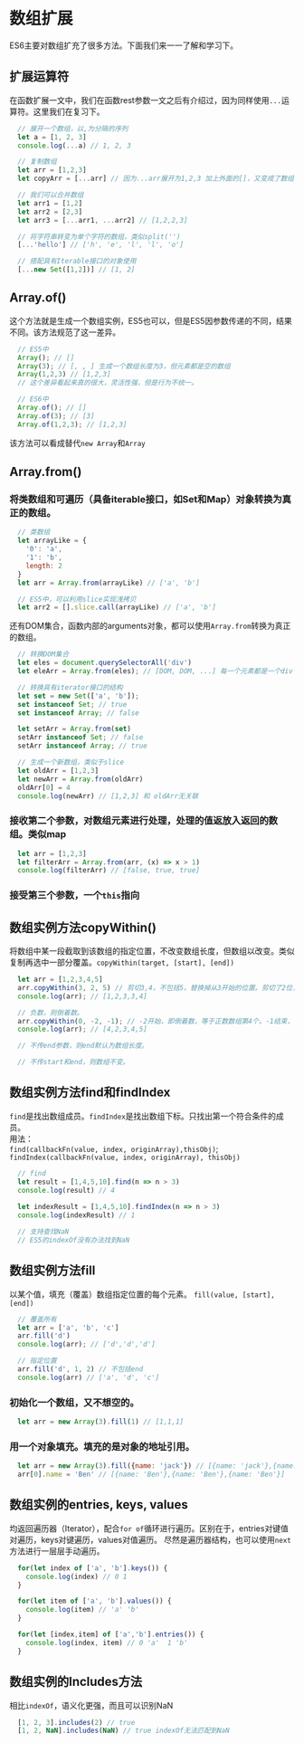 # 数组扩展
ES6主要对数组扩充了很多方法。下面我们来一一了解和学习下。

## 扩展运算符
在函数扩展一文中，我们在函数rest参数一文之后有介绍过，因为同样使用`...`运算符。这里我们在复习下。
```js
  // 展开一个数组，以,为分隔的序列
  let a = [1, 2, 3]
  console.log(...a) // 1, 2, 3

  // 复制数组
  let arr = [1,2,3]
  let copyArr = [...arr] // 因为...arr展开为1,2,3 加上外面的[]，又变成了数组

  // 我们可以合并数组
  let arr1 = [1,2]
  let arr2 = [2,3]
  let arr3 = [...arr1, ...arr2] // [1,2,2,3]

  // 将字符串转变为单个字符的数组，类似split('')
  [...'hello'] // ['h', 'e', 'l', 'l', 'o']

  // 搭配具有Iterable接口的对象使用
  [...new Set([1,2])] // [1, 2]
```

## Array.of()
这个方法就是生成一个数组实例，ES5也可以，但是ES5因参数传递的不同，结果不同。该方法规范了这一差异。
```js
  // ES5中
  Array(); // []
  Array(3); // [, , ] 生成一个数组长度为3，但元素都是空的数组
  Array(1,2,3) // [1,2,3]
  // 这个差异看起来真的很大，灵活性强，但是行为不统一。
```
```js
  // ES6中
  Array.of(); // []
  Array.of(3); // [3]
  Array.of(1,2,3); // [1,2,3]
```
该方法可以看成替代`new Array`和`Array`

## Array.from()
### 将类数组和可遍历（具备iterable接口，如Set和Map）对象转换为真正的数组。
```js
  // 类数组
  let arrayLike = {
    '0': 'a',
    '1': 'b',
    length: 2
  }
  let arr = Array.from(arrayLike) // ['a', 'b']

  // ES5中，可以利用slice实现浅拷贝
  let arr2 = [].slice.call(arrayLike) // ['a', 'b']
```
还有DOM集合，函数内部的arguments对象，都可以使用`Array.from`转换为真正的数组。
```js
  // 转换DOM集合
  let eles = document.querySelectorAll('div')
  let eleArr = Array.from(eles); // [DOM, DOM, ...] 每一个元素都是一个div dom

  // 转换具有iterator接口的结构
  let set = new Set(['a', 'b']);
  set instanceof Set; // true
  set instanceof Array; // false

  let setArr = Array.from(set)
  setArr instanceof Set; // false
  setArr instanceof Array; // true

  // 生成一个新数组，类似于slice
  let oldArr = [1,2,3]
  let newArr = Array.from(oldArr)
  oldArr[0] = 4
  console.log(newArr) // [1,2,3] 和 oldArr无关联
```
### 接收第二个参数，对数组元素进行处理，处理的值返放入返回的数组。类似map
```js
  let arr = [1,2,3]
  let filterArr = Array.from(arr, (x) => x > 1)
  console.log(filterArr) // [false, true, true]
```

### 接受第三个参数，一个`this`指向

## 数组实例方法copyWithin()
将数组中某一段截取到该数组的指定位置，不改变数组长度，但数组以改变。类似复制再选中一部分覆盖。`copyWithin(target, [start], [end])`
```js
  let arr = [1,2,3,4,5]
  arr.copyWithin(3, 2, 5) // 剪切3,4，不包括5，替换掉从3开始的位置。剪切了2位，就从位置3开始替换现有的2位。
  console.log(arr); // [1,2,3,3,4]

  // 负数，则倒着数。
  arr.copyWithin(0, -2, -1); // -2开始，即倒着数，等于正数数组第4个。-1结束，不包括-1，也就是不包括数组最后一个。截取的是4，然后从0开始替换，替换1位。
  console.log(arr); // [4,2,3,4,5]

  // 不传end参数，则end默认为数组长度。

  // 不传start和end，则数组不变。
```

## 数组实例方法find和findIndex
`find`是找出数组成员。`findIndex`是找出数组下标。只找出第一个符合条件的成员。  
用法：  
`find(callbackFn(value, index, originArray),thisObj)`;  
`findIndex(callbackFn(value, index, originArray), thisObj)`

```js
  // find
  let result = [1,4,5,10].find(n => n > 3)
  console.log(result) // 4
  
  let indexResult = [1,4,5,10].findIndex(n => n > 3)
  console.log(indexResult) // 1

  // 支持查找NaN
  // ES5的indexOf没有办法找到NaN
```

## 数组实例方法fill
以某个值，填充（覆盖）数组指定位置的每个元素。
`fill(value, [start], [end])`
```js
  // 覆盖所有
  let arr = ['a', 'b', 'c']
  arr.fill('d')
  console.log(arr); // ['d','d','d']

  // 指定位置
  arr.fill('d', 1, 2) // 不包括end
  console.log(arr) // ['a', 'd', 'c']
```
### 初始化一个数组，又不想空的。
```js
  let arr = new Array(3).fill(1) // [1,1,1]
```
### 用一个对象填充。填充的是对象的地址引用。
```js
  let arr = new Array(3).fill({name: 'jack'}) // [{name: 'jack'},{name: 'jack'},{name: 'jack'}]
  arr[0].name = 'Ben' // [{name: 'Ben'},{name: 'Ben'},{name: 'Ben'}]
```

## 数组实例的entries, keys, values
均返回遍历器（Iterator），配合`for of`循环进行遍历。区别在于，entries对键值对遍历，keys对键遍历，values对值遍历。
尽然是遍历器结构，也可以使用`next`方法进行一层层手动遍历。
```js
  for(let index of ['a', 'b'].keys()) {
    console.log(index) // 0 1
  }

  for(let item of ['a', 'b'].values()) {
    console.log(item) // 'a' 'b'
  }

  for(let [index,item] of ['a','b'].entries()) {
    console.log(index, item) // 0 'a'  1 'b'
  }
```

## 数组实例的Includes方法
相比`indexOf`，语义化更强，而且可以识别NaN
```js
  [1, 2, 3].includes(2) // true
  [1, 2, NaN].includes(NaN) // true indexOf无法匹配到NaN
```
